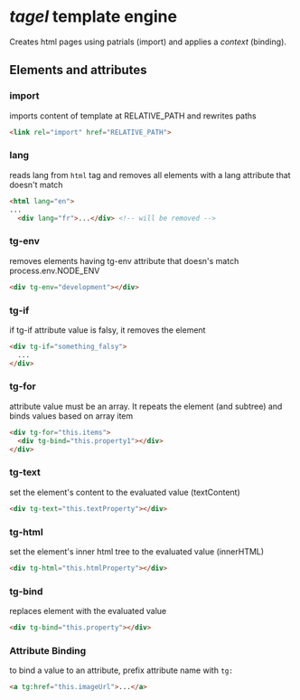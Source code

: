# *tagel* template engine

Creates html pages using patrials (import) and applies a _context_ (binding).

## Elements and attributes

### import
imports content of template at RELATIVE_PATH and rewrites paths
```html
<link rel="import" href="RELATIVE_PATH">
```


### lang
reads lang from ```html``` tag and removes all elements with a lang attribute that doesn't match
```html
<html lang="en">
...
  <div lang="fr">...</div> <!-- will be removed -->

```

### tg-env
removes elements having tg-env attribute that doesn's match process.env.NODE_ENV
```html
<div tg-env="development"></div>
```

### tg-if
if tg-if attribute value is falsy, it removes the element
```html
<div tg-if="something_falsy">
  ...
</div>
```

### tg-for
attribute value must be an array. It repeats the element (and subtree) and binds values based on array item
```html
<div tg-for="this.items">
  <div tg-bind="this.property1"></div>
</div>
```

### tg-text 
set the element's content to the evaluated value (textContent)
```html
<div tg-text="this.textProperty"></div>
```

### tg-html 
set the element's inner html tree to the evaluated value (innerHTML)
```html
<div tg-html="this.htmlProperty"></div>
```

### tg-bind 
replaces element with the evaluated value
```html
<div tg-bind="this.property"></div>
```

### Attribute Binding
to bind a value to an attribute, prefix attribute name with ``` tg: ```
```html
<a tg:href="this.imageUrl">...</a>
```

